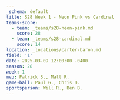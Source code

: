 ```yaml
---
_schema: default
title: S28 Week 1 - Neon Pink vs Cardinal
teams-score:
  - team: _teams/s28-neon-pink.md
    score: 28
  - team: _teams/s28-cardinal.md
    score: 14
location: _locations/carter-baron.md
field: '1'
date: 2025-03-09 12:00:00 -0400
season: 28
week: 1
mvp: Patrick S., Matt R.
game-ball: Paul G., Chris D.
sportsperson: Will R., Ben B.
---
```

